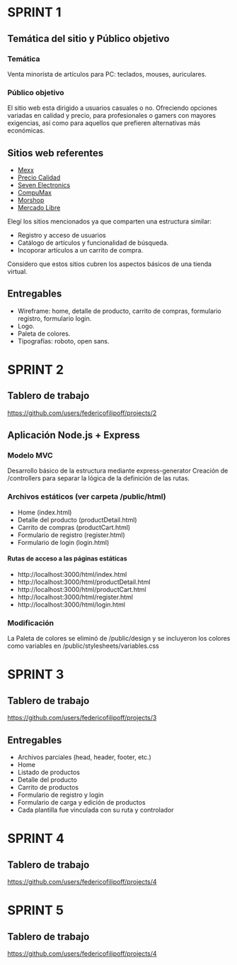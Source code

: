 # SPRINT 1

## Temática del sitio y Público objetivo
### __Temática__
Venta minorísta de artículos para PC: teclados, mouses, auriculares.

### __Público objetivo__
El sitio web esta dirigido a usuarios casuales o no.
Ofreciendo opciones variadas en calidad y precio, para profesionales o gamers
con mayores exigencias, así como para aquellos que prefieren alternativas más económicas.

## Sitios web referentes
- [Mexx](https://www.mexx.com.ar/)
- [Precio Calidad](https://www.precio-calidad.com.ar/)
- [Seven Electronics](https://www.sevenelectronics.com.ar/)
- [CompuMax](https://compumax.com.ar/)
- [Morshop](https://www.morshop.com.ar/)
- [Mercado Libre](https://www.mercadolibre.com.ar/)

Elegí los sitios mencionados ya que comparten una estructura similar:
- Registro y acceso de usuarios
- Catálogo de artículos y funcionalidad de búsqueda.
- Incoporar artículos a un carrito de compra.

Considero que estos sitios cubren los aspectos básicos de una tienda virtual.

## Entregables
- Wireframe: home, detalle de producto, carrito de compras, formulario registro, formulario login.
- Logo.
- Paleta de colores.
- Tipografías: roboto, open sans.

# SPRINT 2

## Tablero de trabajo
https://github.com/users/federicofilipoff/projects/2

## Aplicación Node.js + Express
### Modelo MVC
Desarrollo básico de la estructura mediante express-generator
Creación de /controllers para separar la lógica de la definición de las rutas.

### Archivos estáticos (ver carpeta /public/html)
- Home (index.html)
- Detalle del producto (productDetail.html)
- Carrito de compras (productCart.html)
- Formulario de registro (register.html)
- Formulario de login (login.html)

#### Rutas de acceso a las páginas estáticas
- http://localhost:3000/html/index.html
- http://localhost:3000/html/productDetail.html
- http://localhost:3000/html/productCart.html
- http://localhost:3000/html/register.html
- http://localhost:3000/html/login.html

### Modificación
La Paleta de colores se eliminó de /public/design y se incluyeron
los colores como variables en /public/stylesheets/variables.css


# SPRINT 3

## Tablero de trabajo
https://github.com/users/federicofilipoff/projects/3

## Entregables
- Archivos parciales (head, header, footer, etc.)
- Home
- Listado de productos
- Detalle del producto
- Carrito de productos
- Formulario de registro y login
- Formulario de carga y edición de productos
- Cada plantilla fue vinculada con su ruta y controlador

# SPRINT 4

## Tablero de trabajo
https://github.com/users/federicofilipoff/projects/4

# SPRINT 5

## Tablero de trabajo
https://github.com/users/federicofilipoff/projects/4
